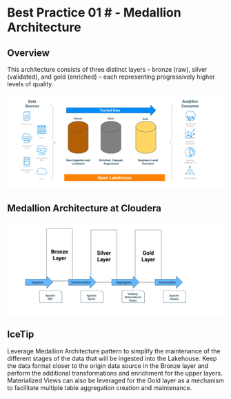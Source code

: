 #  Best Practice 01 # - Medallion Architecture

## Overview

This architecture consists of three distinct layers – bronze (raw), silver (validated), and gold (enriched) – each representing progressively higher levels of quality. 

![best_practice_1a.jpg](../../images/best_practice_1a.jpg)

## Medallion Architecture at Cloudera

![best_practice_1b.jpg](../../images/best_practice_1b.jpg)

## IceTip 

Leverage Medallion Architecture pattern to simplify the maintenance of the different stages of the data that will be ingested into the Lakehouse.
Keep the data format closer to the origin data source in the Bronze layer and perform the additional transformations and enrichment for the upper layers. 
Materialized Views can also be leveraged for the Gold layer as a mechanism to facilitate multiple table aggregation creation and maintenance. 
